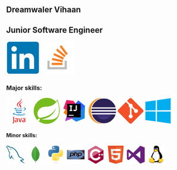 ## Dreamwaler Vihaan
## Junior Software Engineer

<a href="https://www.linkedin.com/in/lukaszbiel/"><img src="/img/linkedin.svg" height="90"></a>  <a href="https://stackoverflow.com/users/8115355/travelervihaan/"><img src="/img/stackoverflow.png" height="90"></a>

### Major skills:
<img src="/img/java.svg" height="70">  <img src="/img/spring.svg" height="70">  <img src="/img/intellij.webp" height="70">  <img src="/img/eclipse.svg" height="70">  <img src="/img/git.svg" height="70">  <img src="/img/windows.svg" height="70">

#### Minor skills:
<img src="/img/mysql.svg" height="50">  <img src="/img/mongodb.svg" height="50">  <img src="/img/python.svg" height="50">  <img src="/img/php.svg" height="50">  <img src="/img/cpp.svg" height="50">  <img src="/img/html5.svg" height="50">  <img src="/img/visualstudio.svg" height="50">  <img src="/img/linux.svg" height="50">
